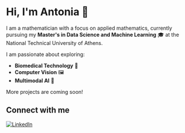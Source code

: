 # Hi, I'm Antonia 👋

I am a mathematician with a focus on applied mathematics, currently pursuing my **Master's in Data Science and Machine Learning** 🎓 at the National Technical University of Athens. 


I am passionate about exploring:  
- **Biomedical Technology** 🧬  
- **Computer Vision** 🖼️  
- **Multimodal AI** 🤖  


More projects are coming soon!

## Connect with me
[![LinkedIn](https://img.shields.io/badge/LinkedIn-Profile-blue?style=for-the-badge&logo=linkedin)](https://www.linkedin.com/in/antonia-korre-148187271/)

